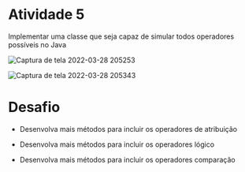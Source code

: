 # Atividade 5

Implementar uma classe que seja capaz de simular todos operadores possíveis no Java


![Captura de tela 2022-03-28 205253](https://user-images.githubusercontent.com/98854868/160506066-84ec78d7-a593-4c8d-8ca8-4a6a0652d103.png)

![Captura de tela 2022-03-28 205343](https://user-images.githubusercontent.com/98854868/160506067-e9c842aa-3463-4f94-9ba5-9cac1da91290.png)


# Desafio 

- Desenvolva mais métodos para incluir os operadores de atribuição 

- Desenvolva mais métodos para incluir os operadores lógico 

- Desenvolva mais métodos para incluir os operadores comparação
